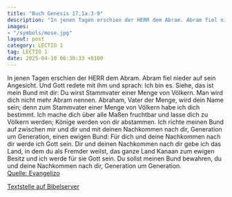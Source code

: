 ```yaml
---
title: "Buch Genesis 17,1a.3-9"
description: "In jenen Tagen erschien der HERR dem Abram. Abram fiel nieder auf sein Angesicht. Und Gott redete mit ihm und sprach: Ich bin es. Siehe, das ist mein Bund mit dir: Du wirst Stammvater einer Menge von Völkern. Man wird dich nicht mehr Abram nennen. Abraham, Vater der Menge, wird d...."
images:
- "/symbols/mose.jpg"
layout: post
category: LECTIO 1
tag: LECTIO 1
date: 2025-04-10 06:30:33 +0100
---
```

In jenen Tagen erschien der HERR dem Abram.
Abram fiel nieder auf sein Angesicht. Und Gott redete mit ihm und sprach:
Ich bin es. Siehe, das ist mein Bund mit dir: Du wirst Stammvater einer Menge von Völkern.
Man wird dich nicht mehr Abram nennen. Abraham, Vater der Menge, wird dein Name sein; denn zum Stammvater einer Menge von Völkern habe ich dich bestimmt.<!--more-->
Ich mache dich über alle Maßen fruchtbar und lasse dich zu Völkern werden; Könige werden von dir abstammen.
Ich richte meinen Bund auf zwischen mir und dir und mit deinen Nachkommen nach dir, Generation um Generation, einen ewigen Bund: Für dich und deine Nachkommen nach dir werde ich Gott sein.
Dir und deinen Nachkommen nach dir gebe ich das Land, in dem du als Fremder weilst, das ganze Land Kanaan zum ewigen Besitz und ich werde für sie Gott sein.
Du sollst meinen Bund bewahren, du und deine Nachkommen nach dir, Generation um Generation.<br>
[Quelle: Evangelizo](https://evangeliumtagfuertag.org/DE/gospel)

[Textstelle auf Bibelserver](https://www.bibleserver.com/EU/1.Mose17,1a.3-9)
